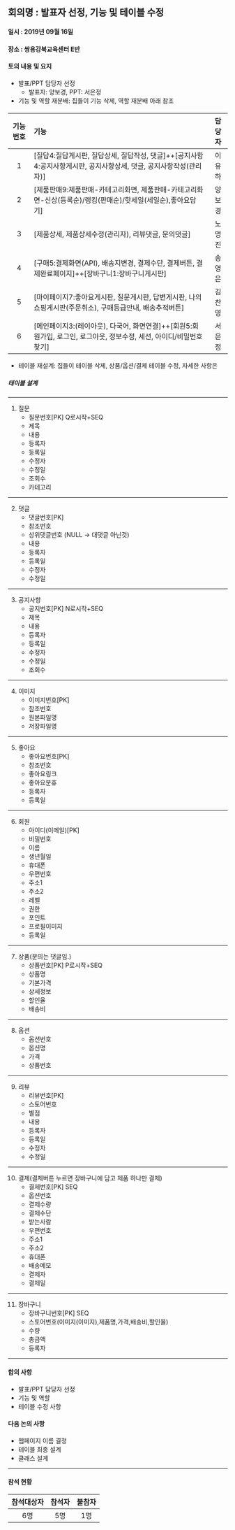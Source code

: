 ## 회의명 : 발표자 선정, 기능 및 테이블 수정

#### 일시 : 2019년 09월 16일

#### 장소 : 쌍용강북교육센터 E반

#### 토의 내용 및 요지
   + 발표/PPT 담당자 선정
     - 발표자: 양보경, PPT: 서은정
   + 기능 및 역할 재분배: 집들이 기능 삭제, 역할 재분배 아래 참조
   
####
| 기능번호 | 기능 | 담당자 |
|:--------:|:-----------------------------------------------------------------------------------------------------------------|:--------:|
| 1 | [질답4:질답게시판, 질답상세, 질답작성, 댓글]++[공지사항4:공지사항게시판, 공지사항상세, 댓글, 공지사항작성(관리자)] | 이유하 |
| 2 | [제품판매9:제품판매-카테고리화면, 제품판매-카테고리화면-신상(등록순)/랭킹(판매순)/핫세일(세일순),좋아요담기] | 양보경 |
| 3 | [제품상세, 제품상세수정(관리자), 리뷰댓글, 문의댓글] | 노명진 |
| 4 | [구매5:결제화면(API), 배송지변경, 결제수단, 결제버튼, 결제완료페이지]++[장바구니1:장바구니게시판] | 송영은 |
| 5 | [마이페이지7:좋아요게시판, 질문게시판, 답변게시판, 나의쇼핑게시판(주문취소), 구매등급안내, 배송추적버튼] | 김찬영 |
| 6 | [메인페이지3:(레이아웃), 다국어, 화면연결]++[회원5:회원가입, 로그인, 로그아웃, 정보수정, 세션, 아이디/비밀번호 찾기] | 서은정 |

   + 테이블 재설계: 집들이 테이블 삭제, 상품/옵션/결제 테이블 수정, 자세한 사항은 
   
##### 테이블 설계
---
1. 질문
      - 질문번호[PK]  Q로시작+SEQ
      - 제목
      - 내용
      - 등록자
      - 등록일
      - 수정자
      - 수정일
      - 조회수
      - 카테고리
---   
2. 댓글
      - 댓글번호[PK]
      - 참조번호
      - 상위댓글번호 (NULL -> 대댓글 아닌것)
      - 내용
      - 등록자
      - 등록일
      - 수정자
      - 수정일
---   
3. 공지사항
      - 공지번호[PK]  N로시작+SEQ
      - 제목
      - 내용
      - 등록자
      - 등록일
      - 수정자
      - 수정일
      - 조회수
 --- 
4. 이미지
      - 이미지번호[PK]
      - 참조번호
      - 원본파일명
      - 저장파일명
---  
5. 좋아요
      - 좋아요번호[PK]
      - 참조번호
      - 좋아요링크
      - 좋아요분휴
      - 등록자
      - 등록일
---
6. 회원
      - 아이디(이메일)[PK]
      - 비밀번호
      - 이름
      - 생년월일
      - 휴대폰
      - 우편번호
      - 주소1
      - 주소2
      - 레벨
      - 권한
      - 포인트
      - 프로필이미지
      - 등록일
 ---  
7. 상품(문의는 댓글임.)
      - 상품번호[PK]  P로시작+SEQ
      - 상품명
      - 기본가격
      - 상세정보
      - 할인율
      - 배송비
---
8. 옵션
      - 옵션번호
      - 옵션명
      - 가격
      - 상품번호
---

9. 리뷰
      - 리뷰번호[PK]
      - 스토어번호
      - 별점
      - 내용
      - 등록자
      - 등록일
      - 수정자
      - 수정일

---

10. 결제(결제버튼 누르면 장바구니에 담고 제품 하나만 결제)
      - 결제번호[PK] SEQ
      - 옵션번호
      - 결제수량
      - 결제수단
      - 받는사람
      - 우편번호
      - 주소1
      - 주소2
      - 휴대폰
      - 배송메모
      - 결제자
      - 결제일

---
11. 장바구니
      - 장바구니번호[PK] SEQ
      - 스토어번호(이미지(이미지),제품명,가격,배송비,할인율)
      - 수량
      - 총금액
      - 등록자
---
   
#### 합의 사항
   + 발표/PPT 담당자 선정
   + 기능 및 역할
   + 테이블 수정 사항
   
 
#### 다음 논의 사항
   + 웹페이지 이름 결정
   + 테이블 최종 설계 
   + 클래스 설계

---
#### 참석 현황
| 참석대상자 | 참석자 | 불참자 |
|:--------:|:--------:|:--------:|
| 6명 | 5명 | 1명 |
